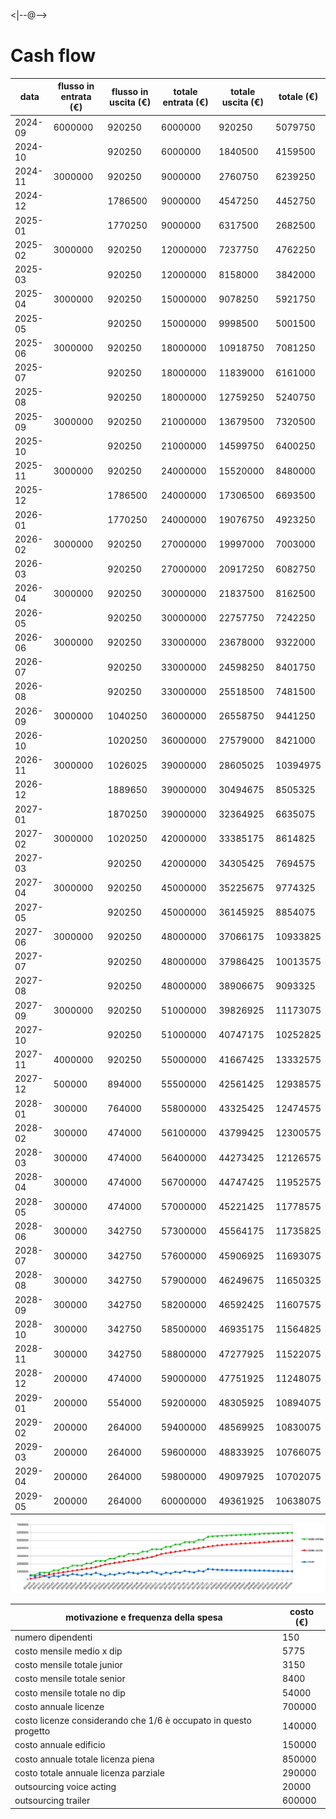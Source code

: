 <|--@-->

# Cash flow



|data|flusso in entrata (€)|flusso in uscita (€)|totale entrata (€)|totale uscita (€)|totale (€)|
|-|-|-|-|-|-|
|2024-09|6000000|920250|6000000|920250|5079750|
|2024-10| |920250|6000000|1840500|4159500|
|2024-11|3000000|920250|9000000|2760750|6239250|
|2024-12| |1786500|9000000|4547250|4452750|
|2025-01| |1770250|9000000|6317500|2682500|
|2025-02|3000000|920250|12000000|7237750|4762250|
|2025-03| |920250|12000000|8158000|3842000|
|2025-04|3000000|920250|15000000|9078250|5921750|
|2025-05| |920250|15000000|9998500|5001500|
|2025-06|3000000|920250|18000000|10918750|7081250|
|2025-07| |920250|18000000|11839000|6161000|
|2025-08| |920250|18000000|12759250|5240750|
|2025-09|3000000|920250|21000000|13679500|7320500|
|2025-10| |920250|21000000|14599750|6400250|
|2025-11|3000000|920250|24000000|15520000|8480000|
|2025-12| |1786500|24000000|17306500|6693500|
|2026-01| |1770250|24000000|19076750|4923250|
|2026-02|3000000|920250|27000000|19997000|7003000|
|2026-03| |920250|27000000|20917250|6082750|
|2026-04|3000000|920250|30000000|21837500|8162500|
|2026-05| |920250|30000000|22757750|7242250|
|2026-06|3000000|920250|33000000|23678000|9322000|
|2026-07| |920250|33000000|24598250|8401750|
|2026-08| |920250|33000000|25518500|7481500|
|2026-09|3000000|1040250|36000000|26558750|9441250|
|2026-10| |1020250|36000000|27579000|8421000|
|2026-11|3000000|1026025|39000000|28605025|10394975|
|2026-12| |1889650|39000000|30494675|8505325|
|2027-01| |1870250|39000000|32364925|6635075|
|2027-02|3000000|1020250|42000000|33385175|8614825|
|2027-03| |920250|42000000|34305425|7694575|
|2027-04|3000000|920250|45000000|35225675|9774325|
|2027-05| |920250|45000000|36145925|8854075|
|2027-06|3000000|920250|48000000|37066175|10933825|
|2027-07| |920250|48000000|37986425|10013575|
|2027-08| |920250|48000000|38906675|9093325|
|2027-09|3000000|920250|51000000|39826925|11173075|
|2027-10| |920250|51000000|40747175|10252825|
|2027-11|4000000|920250|55000000|41667425|13332575|
|2027-12|500000|894000|55500000|42561425|12938575|
|2028-01|300000|764000|55800000|43325425|12474575|
|2028-02|300000|474000|56100000|43799425|12300575|
|2028-03|300000|474000|56400000|44273425|12126575|
|2028-04|300000|474000|56700000|44747425|11952575|
|2028-05|300000|474000|57000000|45221425|11778575|
|2028-06|300000|342750|57300000|45564175|11735825|
|2028-07|300000|342750|57600000|45906925|11693075|
|2028-08|300000|342750|57900000|46249675|11650325|
|2028-09|300000|342750|58200000|46592425|11607575|
|2028-10|300000|342750|58500000|46935175|11564825|
|2028-11|300000|342750|58800000|47277925|11522075|
|2028-12|200000|474000|59000000|47751925|11248075|
|2029-01|200000|554000|59200000|48305925|10894075|
|2029-02|200000|264000|59400000|48569925|10830075|
|2029-03|200000|264000|59600000|48833925|10766075|
|2029-04|200000|264000|59800000|49097925|10702075|
|2029-05|200000|264000|60000000|49361925|10638075|


<p align="center">
  <img src="../../img/cash.png" alt="Grafico cash flow" />
</p>

| motivazione e frequenza della spesa | costo (€)|
|-|-| 
|numero dipendenti|150| 
|costo mensile medio x dip|5775| 
|costo mensile totale junior|3150| 
|costo mensile totale senior|8400| 
|costo mensile totale no dip|54000| 
|costo annuale licenze|700000| 
|costo licenze considerando che 1/6 è occupato in questo progetto|140000| 
|costo annuale edificio|150000|
|costo annuale totale licenza piena|850000| 
|costo totale annuale licenza parziale|290000| 
|outsourcing voice acting|20000| 
|outsourcing trailer|600000| 




